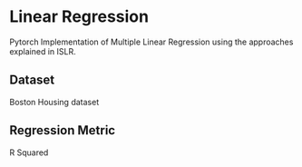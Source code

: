 # Linear Regression
Pytorch Implementation of Multiple Linear Regression using the approaches explained in ISLR.

## Dataset
Boston Housing dataset

## Regression Metric
R Squared
